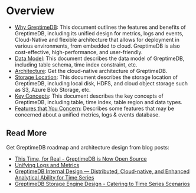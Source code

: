 # Overview

- [Why GreptimeDB](./why-greptimedb.md): This document outlines the features and benefits of GreptimeDB, including its unified design for metrics, logs and events, Cloud-Native and flexible architecture that allows for deployment in various environments, from embedded to cloud. GreptimeDB is also cost-effective, high-performance, and user-friendly.
- [Data Model](./data-model.md): This document describes the data model of GreptimeDB, including table schema, time index constraint, etc.
- [Architecture](./architecture.md): Get the cloud-native architecture of GreptimeDB.
- [Storage Location](./storage-location.md): This document describes the storage location of GreptimeDB, including local disk, HDFS, and cloud object storage such as S3, Azure Blob Storage, etc.
- [Key Concepts](./key-concepts.md): This document describes the key concepts of GreptimeDB, including table, time index, table region and data types.
- [Features that You Concern](./features-that-you-concern.md): Describes some features that may be concerned about a unified metrics, logs & events database.

## Read More

Get GreptimeDB roadmap and architecture design from blog posts:

- [This Time, for Real - GreptimeDB is Now Open Source](https://greptime.com/blogs/2022-11-15-this-time-for-real)
- [Unifying Logs and Metrics](https://greptime.com/blogs/2024-06-25-logs-and-metrics)
- [GreptimeDB Internal Design — Distributed, Cloud-native, and Enhanced Analytical Ability for Time Series](https://greptime.com/blogs/2022-12-08-GreptimeDB-internal-design)
- [GreptimeDB Storage Engine Design - Catering to Time Series Scenarios](https://greptime.com/blogs/2022-12-21-storage-engine-design)
